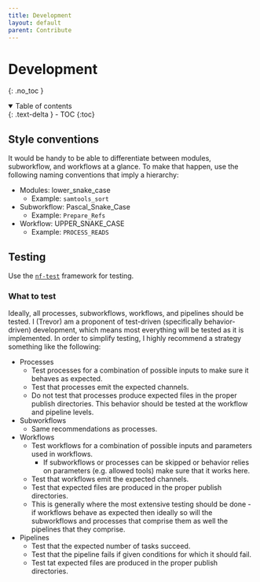 ```yaml
---
title: Development
layout: default
parent: Contribute
---
```


# Development
{: .no_toc }

<details open markdown="block">
  <summary>
    Table of contents
  </summary>
  {: .text-delta }
- TOC
{:toc}
</details>

## Style conventions

It would be handy to be able to differentiate between modules, subworkflow, and workflows at a glance.
To make that happen, use the following naming conventions that imply a hierarchy:

- Modules: lower_snake_case
  - Example: `samtools_sort`
- Subworkflow: Pascal_Snake_Case
  - Example: `Prepare_Refs`
- Workflow: UPPER_SNAKE_CASE
  - Example: `PROCESS_READS`

## Testing

Use the [`nf-test`](https://code.askimed.com/nf-test/) framework for testing.

### What to test

Ideally, all processes, subworkflows, workflows, and pipelines should be tested.
I (Trevor) am a proponent of test-driven (specifically behavior-driven) development, which means most everything will be tested as it is implemented.
In order to simplify testing, I highly recommend a strategy something like the following:

- Processes
  - Test processes for a combination of possible inputs to make sure it behaves as expected.
  - Test that processes emit the expected channels.
  - Do not test that processes produce expected files in the proper publish directories. This behavior should be tested at the workflow and pipeline levels.
- Subworkflows
  - Same recommendations as processes.
- Workflows
  - Test workflows for a combination of possible inputs and parameters used in workflows.
    - If subworkflows or processes can be skipped or behavior relies on parameters (e.g. allowed tools) make sure that it works here.
  - Test that workflows emit the expected channels.
  - Test that expected files are produced in the proper publish directories.
  - This is generally where the most extensive testing should be done - if workflows behave as expected then ideally so will the subworkflows and processes that comprise them as well the pipelines that they comprise.
- Pipelines
  - Test that the expected number of tasks succeed.
  - Test that the pipeline fails if given conditions for which it should fail.
  - Test tat expected files are produced in the proper publish directories.
